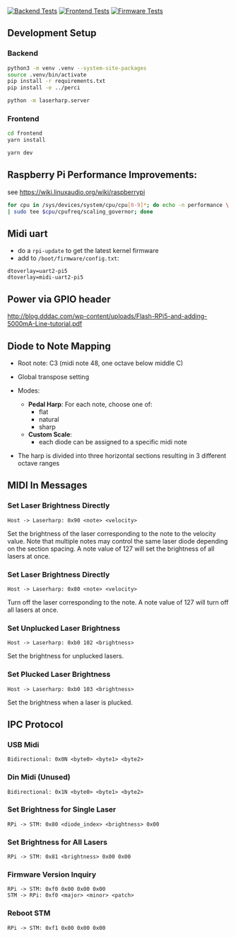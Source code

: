 [![Backend Tests](https://github.com/amonbenson/laserharp-rpi-py/actions/workflows/rpi-backend.yaml/badge.svg)](https://github.com/amonbenson/laserharp-rpi-py/actions/workflows/rpi-backend.yaml)
[![Frontend Tests](https://github.com/amonbenson/laserharp-rpi-py/actions/workflows/rpi-frontend.yaml/badge.svg)](https://github.com/amonbenson/laserharp-rpi-py/actions/workflows/rpi-frontend.yaml.yaml)
[![Firmware Tests](https://github.com/amonbenson/laserharp-rpi-py/actions/workflows/stm.yaml/badge.svg)](https://github.com/amonbenson/laserharp-rpi-py/actions/workflows/stm.yaml.yaml)


## Development Setup

### Backend
```bash
python3 -m venv .venv --system-site-packages
source .venv/bin/activate
pip install -r requirements.txt
pip install -e ../perci

python -m laserharp.server
```

### Frontend
```bash
cd frontend
yarn install

yarn dev
```


## Raspberry Pi Performance Improvements:

see https://wiki.linuxaudio.org/wiki/raspberrypi

```bash
for cpu in /sys/devices/system/cpu/cpu[0-9]*; do echo -n performance \
| sudo tee $cpu/cpufreq/scaling_governor; done
```

## Midi uart
- do a `rpi-update` to get the latest kernel firmware
- add to `/boot/firmware/config.txt`:
```
dtoverlay=uart2-pi5
dtoverlay=midi-uart2-pi5
```

## Power via GPIO header
http://blog.dddac.com/wp-content/uploads/Flash-RPi5-and-adding-5000mA-Line-tutorial.pdf

## Diode to Note Mapping

- Root note: C3 (midi note 48, one octave below middle C)
- Global transpose setting

- Modes:
    - **Pedal Harp**: For each note, choose one of:
        - flat
        - natural
        - sharp
    - **Custom Scale**:
        - each diode can be assigned to a specific midi note

- The harp is divided into three horizontal sections resulting in 3 different octave ranges

## MIDI In Messages

### Set Laser Brightness Directly
```
Host -> Laserharp: 0x90 <note> <velocity>
```
Set the brightness of the laser corresponding to the note to the velocity value. Note that multiple notes may control the same laser diode depending on the section spacing. A note value of 127 will set the brightness of all lasers at once.

### Set Laser Brightness Directly
```
Host -> Laserharp: 0x80 <note> <velocity>
```
Turn off the laser corresponding to the note. A note value of 127 will turn off all lasers at once.

### Set Unplucked Laser Brightness
```
Host -> Laserharp: 0xb0 102 <brightness>
```
Set the brightness for unplucked lasers.

### Set Plucked Laser Brightness
```
Host -> Laserharp: 0xb0 103 <brightness>
```
Set the brightness when a laser is plucked.

## IPC Protocol

### USB Midi
```
Bidirectional: 0x0N <byte0> <byte1> <byte2>
```

### Din Midi (Unused)
```
Bidirectional: 0x1N <byte0> <byte1> <byte2>
```

### Set Brightness for Single Laser
```
RPi -> STM: 0x80 <diode_index> <brightness> 0x00
```

### Set Brightness for All Lasers
```
RPi -> STM: 0x81 <brightness> 0x00 0x00
```

### Firmware Version Inquiry
```
RPi -> STM: 0xf0 0x00 0x00 0x00
STM -> RPi: 0xf0 <major> <minor> <patch>
```

### Reboot STM
```
RPi -> STM: 0xf1 0x00 0x00 0x00
```
